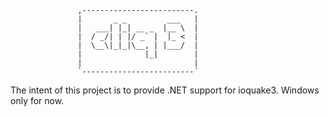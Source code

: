                    ,-------------------------.
                   |       _ _         ___   |
                   |   ___| |_| __ _  |__ \  |
                   |  / _/| | |/ _` |  |_ <  |
                   |  \__\|_|_|\__, | |___/  |
                   |              |_|        |
                   |                         |
                   `-------------------------´

The intent of this project is to provide .NET support for ioquake3.
Windows only for now.